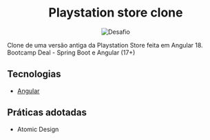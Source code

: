 <h1 align="center">
  Playstation store clone
</h1>

<p align="center">
 <img src="https://img.shields.io/static/v1?label=Tipo&message=Desafio&color=8257E5&labelColor=000000" alt="Desafio" />
</p>

Clone de uma versão antiga da Playstation Store feita em Angular 18. Bootcamp Deal - Spring Boot e Angular (17+)

## Tecnologias
 
- [Angular](https://angular.dev/)

## Práticas adotadas

- Atomic Design